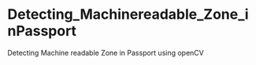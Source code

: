 # Detecting_Machinereadable_Zone_inPassport
Detecting Machine readable Zone in Passport using openCV
